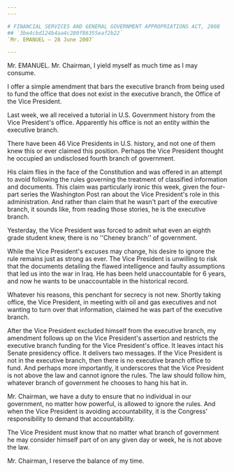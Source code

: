 ```yaml
---
---

# FINANCIAL SERVICES AND GENERAL GOVERNMENT APPROPRIATIONS ACT, 2008
## `3be4cbd124b4aa4c280f86355eaf2b22`
`Mr. EMANUEL — 28 June 2007`

---
```



Mr. EMANUEL. Mr. Chairman, I yield myself as much time as I may 
consume.

I offer a simple amendment that bars the executive branch from being 
used to fund the office that does not exist in the executive branch, 
the Office of the Vice President.

Last week, we all received a tutorial in U.S. Government history from 
the Vice President's office. Apparently his office is not an entity 
within the executive branch.

There have been 46 Vice Presidents in U.S. history, and not one of 
them knew this or ever claimed this position. Perhaps the Vice 
President thought he occupied an undisclosed fourth branch of 
government.

His claim flies in the face of the Constitution and was offered in an 
attempt to avoid following the rules governing the treatment of 
classified information and documents. This claim was particularly 
ironic this week, given the four-part series the Washington Post ran 
about the Vice President's role in this administration. And rather than 
claim that he wasn't part of the executive branch, it sounds like, from 
reading those stories, he is the executive branch.

Yesterday, the Vice President was forced to admit what even an eighth 
grade student knew, there is no ''Cheney branch'' of government.

While the Vice President's excuses may change, his desire to ignore 
the rule remains just as strong as ever. The Vice President is 
unwilling to risk that the documents detailing the flawed intelligence 
and faulty assumptions that led us into the war in Iraq. He has been 
held unaccountable for 6 years, and now he wants to be unaccountable in 
the historical record.

Whatever his reasons, this penchant for secrecy is not new. Shortly 
taking office, the Vice President, in meeting with oil and gas 
executives and not wanting to turn over that information, claimed he 
was part of the executive branch.

After the Vice President excluded himself from the executive branch, 
my amendment follows up on the Vice President's assertion and restricts 
the executive branch funding for the Vice President's office. It leaves 
intact his Senate presidency office. It delivers two messages. If the 
Vice President is not in the executive branch, then there is no 
executive branch office to fund. And perhaps more importantly, it 
underscores that the Vice President is not above the law and cannot 
ignore the rules. The law should follow him, whatever branch of 
government he chooses to hang his hat in.

Mr. Chairman, we have a duty to ensure that no individual in our 
government, no matter how powerful, is allowed to ignore the rules. And 
when the Vice President is avoiding accountability, it is the Congress' 
responsibility to demand that accountability.

The Vice President must know that no matter what branch of government 
he may consider himself part of on any given day or week, he is not 
above the law.

Mr. Chairman, I reserve the balance of my time.